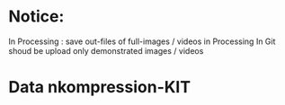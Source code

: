 # Notice:
In Processing : save out-files of full-images / videos in Processing
In Git shoud be upload only demonstrated images / videos   
# Data nkompression-KIT